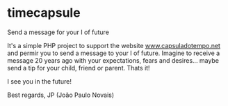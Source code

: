 # timecapsule
Send a message for your I of future

It's a simple PHP project to support the website www.capsuladotempo.net and permir you to send a message to your I of future.
Imagine to receive a message 20 years ago with your expectations, fears and desires... maybe send a tip for your child, friend or parent. 
Thats it!

I see you in the future!

Best regards,
JP (João Paulo Novais)
